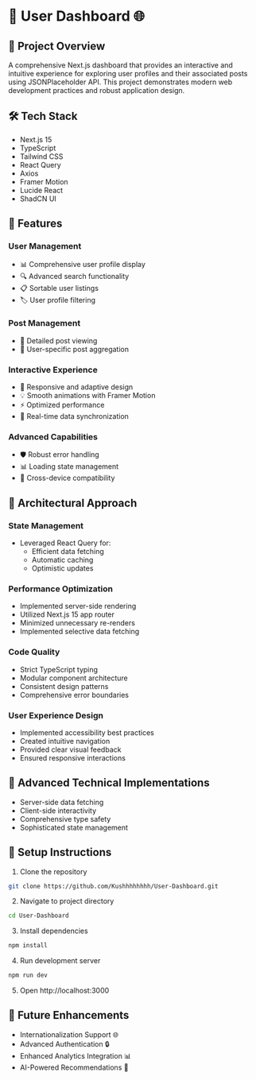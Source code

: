 # 👥 User Dashboard 🌐

## 🚀 Project Overview
A comprehensive Next.js dashboard that provides an interactive and intuitive experience for exploring user profiles and their associated posts using JSONPlaceholder API. This project demonstrates modern web development practices and robust application design.

## 🛠 Tech Stack
- Next.js 15
- TypeScript
- Tailwind CSS
- React Query
- Axios
- Framer Motion
- Lucide React
- ShadCN UI

## 🌟 Features
### User Management
- 📊 Comprehensive user profile display
- 🔍 Advanced search functionality
- 📋 Sortable user listings
- 🏷 User profile filtering

### Post Management
- 📝 Detailed post viewing
- 🔗 User-specific post aggregation

### Interactive Experience
- 🎨 Responsive and adaptive design
- 💡 Smooth animations with Framer Motion
- ⚡ Optimized performance
- 🔄 Real-time data synchronization

### Advanced Capabilities
- 🛡 Robust error handling
- 📊 Loading state management
- 📱 Cross-device compatibility

## 🧩 Architectural Approach
### State Management
- Leveraged React Query for:
  - Efficient data fetching
  - Automatic caching
  - Optimistic updates

### Performance Optimization
- Implemented server-side rendering
- Utilized Next.js 15 app router
- Minimized unnecessary re-renders
- Implemented selective data fetching

### Code Quality
- Strict TypeScript typing
- Modular component architecture
- Consistent design patterns
- Comprehensive error boundaries

### User Experience Design
- Implemented accessibility best practices
- Created intuitive navigation
- Provided clear visual feedback
- Ensured responsive interactions

## 🚀 Advanced Technical Implementations
- Server-side data fetching
- Client-side interactivity
- Comprehensive type safety
- Sophisticated state management

## 🔧 Setup Instructions
1. Clone the repository
```bash
git clone https://github.com/Kushhhhhhhh/User-Dashboard.git
```

2. Navigate to project directory
```bash
cd User-Dashboard
```

3. Install dependencies
```bash
npm install
```

4. Run development server
```bash
npm run dev
```

5. Open http://localhost:3000

## 🔮 Future Enhancements

- Internationalization Support 🌐
- Advanced Authentication 🔒
- Enhanced Analytics Integration 📊
- AI-Powered Recommendations 🤖